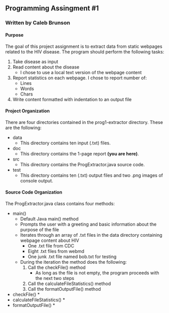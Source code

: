 ## Programming Assingment #1
### Written by Caleb Brunson

#### Purpose
The goal of this project assignment is to extract data from static webpages related to the HIV disease. The program should perform the following tasks:
1. Take disease as input
2. Read content about the disease
    * I chose to use a local text version of the webpage content
3. Report statistics on each webpage. I chose to report number of:
    * Lines
    * Words
    * Chars
4. Write content formatted with indentation to an output file

#### Project Organization
There are four directories contained in the prog1-extractor directory. These are the following:
* data
    * This directory contains ten input (.txt) files.
* doc
    * This directory contains the 1-page report **(you are here)**.
* src
    * This directory contains the ProgExtractor.java source code.
* test
    * This directory contains ten (.txt) output files and two .png images of console output.

#### Source Code Organization
The ProgExtractor.java class contains four methods:
* main() 
    * Default Java main() method
    * Prompts the user with a greeting and basic information about the purpose of the file
    * Iterates through an array of .txt files in the data directory containing webpage content about HIV
        * One .txt file from CDC
        * Eight .txt files from webmd
        * One junk .txt file named bob.txt for testing 
    * During the iteration the method does the following:
        1. Call the checkFile() method
            * As long as the file is not empty, the program proceeds with the next two steps
        2. Call the calculateFileStatistics() method
        3. Call the formatOutputFile() method
* checkFile() 
    * 
* calculateFileStatistics()
    * 
* formatOutputFile()
    * 